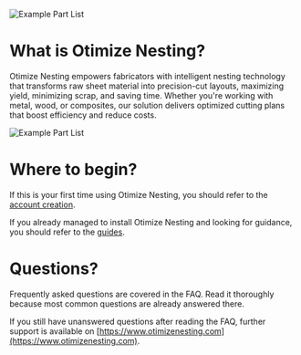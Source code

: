 ![Example Part List](/index/otimizeNestingLogoHorizontal.png)

# What is Otimize Nesting?

Otimize Nesting empowers fabricators with intelligent nesting technology that transforms raw sheet material into precision-cut layouts, maximizing yield, minimizing scrap, and saving time. Whether you're working with metal, wood, or composites, our solution delivers optimized cutting plans that boost efficiency and reduce costs.

![Example Part List](/index/otimizeNestingScreenshot.png)

# Where to begin?

If this is your first time using Otimize Nesting, you should refer to the [account creation](tutorial/creating-an-account.md).

If you already managed to install Otimize Nesting and looking for guidance, you should refer to the [guides](tutorial/overview.md).

# Questions?
Frequently asked questions are covered in the FAQ. Read it thoroughly because most common questions are already answered there.

If you still have unanswered questions after reading the FAQ, further support is available on [https://www.otimizenesting.com](https://www.otimizenesting.com).
